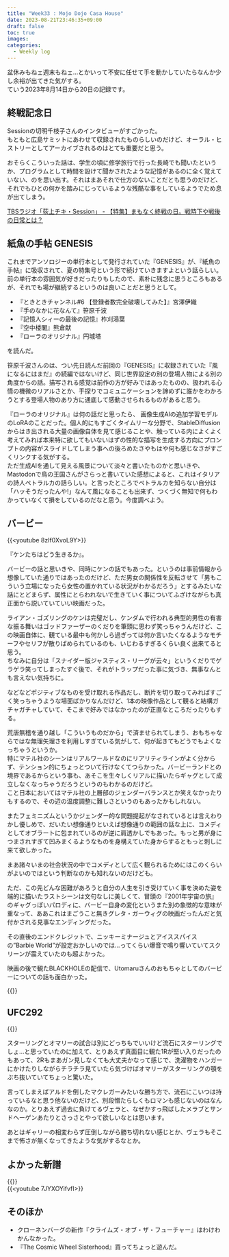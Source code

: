```yaml
---
title: "Week33 : Mojo Dojo Casa House"
date: 2023-08-21T23:46:35+09:00
draft: false
toc: true
images:
categories:
  - Weekly log
---
```


盆休みもねェ週末もねェ…とかいって不安に任せて手を動かしていたらなんか少し余裕が出てきた気がする。  
ていう2023年8月14日から20日の記録です。
<!--more-->

## 終戦記念日

Sessionの切明千枝子さんのインタビューがすごかった。  
もともと広島サミットにあわせて収録されたものらしいのだけど、オーラル・ヒストリーとしてアーカイブされるのはとても重要だと思う。

おそらくこういった話は、学生の頃に修学旅行で行った長崎でも聞いたというか、プログラムとして時間を設けて聞かされたような記憶があるのに全く覚えていない、のを思い出す。それはまあそれで仕方のないことだとも思うのだけど、それでもひとの何かを踏みにじっているような残酷な事をしているようでため息が出てしまう。

[TBSラジオ「荻上チキ・Session」 - 【特集】まもなく終戦の日。戦時下や戦後の日常とは？](https://podcasts.google.com/feed/aHR0cHM6Ly9mZWVkcy5tZWdhcGhvbmUuZm0vVEJTNzA3Mjk2NDcwNA/episode/ODYxZjNmYTQtM2E4My0xMWVlLWJlM2EtZTc2OTA0NjJiZTc4)

## 紙魚の手帖 GENESIS

これまでアンソロジーの単行本として発行されていた『GENESIS』が、『紙魚の手帖』に吸収されて、夏の特集号という形で続けていきますよという話らしい。前の単行本の雰囲気が好きだったりもしたので、素朴に残念に思うところもあるが、それでも場が継続するというのは良いことだと思うとして。

- 『ときときチャンネル#6 【登録者数完全破壊してみた】』宮澤伊織
- 『手のなかに花なんて』笹原千波
- 『記憶人シィーの最後の記憶』柞刈湯葉
- 『空中楼閣』熊倉献
- 『ローラのオリジナル』円城塔

を読んだ。

笹原千波さんのは、つい先日読んだ前回の『GENESIS』に収録されていた『風になるにはまだ』の続編ではないけど、同じ世界設定の別の登場人物による別の角度からの話。描写される感覚は前作の方が好みではあったものの、扱われる心情の機微のリアルさとか、手探りでコミュニケーションを諦めずに誰かをわかろうとする登場人物のあり方に通底して感動させられるものがあると思う。 

『ローラのオリジナル』は何の話だと思ったら、 画像生成AIの追加学習モデルのLoRAのことだった。個人的にもすごくタイムリーな分野で、StableDiffusionからはき出される大量の画像自体を見て感じることや、触っている内によくよく考えてみれば本来特に欲してもいないはずの性的な描写を生成する方向にプロンプトの内容がスライドしてしまう事への後ろめたさやもはや何も感じなさがすごくリンクする気がする。  
ただ生成AIを通して見える風景について淡々と書いたものかと思いきや、Mastodonで鳥の王国さんがさらっと書いていた感想によると、これはイタリアの詩人ペトラルカの話らしい。と言ったところでペトラルカを知らない自分は「ハッそうだったんや!」なんて風になることも出来ず、つくづく無知で何もわかっていなくて損をしているのだなと思う。今度調べよう。

## バービー

{{<youtube 8zIf0XvoL9Y>}}

『ケンたちはどう生きるか』。

バービーの話と思いきや、同時にケンの話でもあった。というのは事前情報から想像していた通りではあったのだけど、ただ男女の関係性を反転させて「男もこういう立場になったら女性の置かれている状況がわかるだろう」とするみたいな話にとどまらず、属性にとらわれないで生きていく事についてふざけながらも真正面から説いていていい映画だった。

ライアン・ゴズリングのケンは完璧だし、ケンダムで行われる典型的男性の有害な振る舞いはゴッドファーザーのくだりを筆頭に思わず笑っちゃうんだけど、この映画自体に、観ている最中も何かしら過ぎっては何か言いたくなるようなモチーフやセリフが散りばめられているのも、いじわるすぎるくらい良く出来てると思う。  
ちなみに自分は「スナイダー版ジャスティス・リーグが云々」というくだりでゲラゲラ笑ってしまったすぐ後で、それがトラップだった事に気づき、無事なんとも言えない気持ちに。

などなどポジティブなものを受け取れる作品だし、断片を切り取ってみればすごく笑っちゃうような場面ばかりなんだけど、1本の映像作品として観ると結構ガチャガチャしていて、そこまで好みではなかったのが正直なところだったりもする。

荒唐無稽を通り越し「こういうものだから」で済ませられてしまう、おもちゃならではな無理矢理さを利用しすぎている気がして、何が起きてもどうでもよくなっちゃうというか。  
特にマテル社のシーンはリアルワールドなのにリアリティラインがよく分からず、テンション的にちょっとついて行けなくてつらかった。バービーランドとの境界であるからという事も、あそこを生々しくリアルに描いたらギャグとして成立しなくなっちゃうだろうというのもわかるのだけど。  
こと日本においてはマテル社の上層部のジェンダーバランスとか笑えなかったりもするので、その辺の温度調整に難しさというのもあったかもしれない。

またフェミニズムというかジェンダー的な問題提起がなされているとは言えわりかし優しめで、だいたい想像通りといえば想像通りの範囲の話な上に、コメディとしてオブラートに包まれているのが逆に肩透かしでもあった。もっと男が身につまされすぎて凹みまくるようなものを身構えていた身からするともっと刺しに来て欲しかった。

まあ諸々いまの社会状況の中でコメディとして広く観られるためにはこのくらいがよいのではという判断なのかも知れないのだけども。

ただ、この先どんな困難があろうと自分の人生を引き受けていく事を決めた姿を端的に描いたラストシーンは文句なしに美しくて、冒頭の『2001年宇宙の旅』のギャグっぽいパロディに、バービー自身の変化というまた別の象徴的な意味が重なって、ああこれはまごうこと無きグレタ・ガーウィグの映画だったんだと気付かされる見事なエンディングだった。

その直後のエンドクレジットで、ニッキーミナージュとアイススパイスの”Barbie World”が設定おかしいのでは…ってくらい爆音で鳴り響いていてスクリーンが震えていたのも超よかった。

映画の後で観たBLACKHOLEの配信で、Utomaruさんのおもちゃとしてのバービーについての話も面白かった。

{{<youtube kJ1m98HbBpM>}}

## UFC292

{{<youtube eY5cZITcrF4>}}

スターリングとオマリーの試合は別にどっちもでいいけど流石にスターリングでしょ…と思っていたのに加えて、とりあえず真面目に観た1Rが堅い入りだったのもあって、2Rもまあガン見しなくても大丈夫かなって感じで、洗濯物をハンガーにかけたりしながらチラチラ見ていたら気づけばオマリーがスターリングの顎をぶち抜いていてちょっと驚いた。

言ってしまえばアルドを倒したマクレガーみたいな勝ち方で、流石にこいつは持っているなと思う他ないのだけど、別段憎たらしくもロマンも感じないのはなんなのか。とりあえず過去に負けてるヴェラと、なぜかすっ飛ばしたメラブとサンドヘーゲンあたりとさっさとやって欲しいなとは思います。

あとはギャリーの相変わらず圧倒しながら勝ち切れない感じとか、ヴェラもそこまで怖さが無くなってきたような気がするなとか。

## よかった新譜

{{<youtube GBnIOU9S6YU>}}  
{{<youtube 7JYXOYifvfI>}}

## そのほか

- クローネンバーグの新作『クライムズ・オブ・ザ・フューチャー』はわけわかんなかった。
- 『The Cosmic Wheel Sisterhood』買ってちょっと遊んだ。